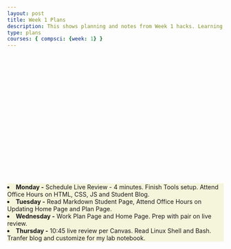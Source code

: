 ```yaml
---
layout: post
title: Week 1 Plans
description: This shows planning and notes from Week 1 hacks. Learning outcome. Building a personal and running Github page.
type: plans
courses: { compsci: {week: 1} }
---
```


<html>
   <head>
   </head>

   <body>
      <div style = "position:relative; left:0px; top:300px; background-color:beige;">
  <li><b>Monday -</b> Schedule Live Review - 4 minutes. Finish Tools setup. Attend Office Hours on HTML, CSS, JS and Student Blog.</li>
  <li><b>Tuesday -</b> Read Markdown Student Page, Attend Office Hours on Updating Home Page and Plan Page.</li>
  <li><b>Wednesday -</b> Work Plan Page and Home Page. Prep with pair on live review.</li>
  <li><b>Thursday -</b> 10:45 live review per Canvas. Read Linux Shell and Bash. Tranfer blog and customize for my lab notebook.</li>
      </div>
   </body>
</html>
